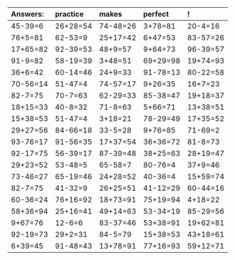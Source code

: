 | Answers: | practice | makes | perfect | ! |
| :--- | :--- | :--- | :--- | :--- |
| 45-39=6 | 26+28=54 | 74-48=26 | 3+78=81 | 20-4=16 | 
| 76+5=81 | 62-53=9 | 25+17=42 | 6+47=53 | 83-57=26 | 
| 17+65=82 | 92-39=53 | 48+9=57 | 9+64=73 | 96-39=57 | 
| 91-9=82 | 58-19=39 | 3+48=51 | 69+29=98 | 19+74=93 | 
| 36+6=42 | 60-14=46 | 24+9=33 | 91-78=13 | 80-22=58 | 
| 70-56=14 | 51-47=4 | 74-57=17 | 9+26=35 | 16+7=23 | 
| 82-7=75 | 70-7=63 | 62-29=33 | 85-38=47 | 19+18=37 | 
| 18+15=33 | 40-8=32 | 71-8=63 | 5+66=71 | 13+38=51 | 
| 15+38=53 | 51-47=4 | 3+18=21 | 78-29=49 | 17+35=52 | 
| 29+27=56 | 84-66=18 | 33-5=28 | 9+76=85 | 71-69=2 | 
| 93-76=17 | 91-56=35 | 17+37=54 | 36+36=72 | 81-8=73 | 
| 92-17=75 | 56-39=17 | 87-39=48 | 38+25=63 | 28+19=47 | 
| 29+23=52 | 53-48=5 | 65-58=7 | 80-76=4 | 37+9=46 | 
| 73-46=27 | 65-19=46 | 24+28=52 | 40-36=4 | 15+59=74 | 
| 82-7=75 | 41-32=9 | 26+25=51 | 41-12=29 | 60-44=16 | 
| 60-36=24 | 76+16=92 | 18+73=91 | 75+19=94 | 4+18=22 | 
| 58+36=94 | 25+16=41 | 49+14=63 | 53-34=19 | 85-29=56 | 
| 9+67=76 | 12-6=6 | 83-37=46 | 53+38=91 | 19+62=81 | 
| 92-19=73 | 29+2=31 | 84-5=79 | 15+38=53 | 43+18=61 | 
| 6+39=45 | 91-48=43 | 13+78=91 | 77+16=93 | 59+12=71 | 
